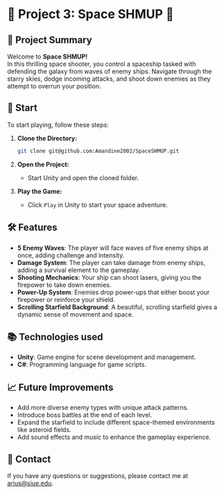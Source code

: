 # 🚀 Project 3: Space SHMUP 🌌

## 📜 **Project Summary**

Welcome to **Space SHMUP!** <br>
In this thrilling space shooter, you control a spaceship tasked with defending the galaxy from waves of enemy ships. Navigate through the starry skies, dodge incoming attacks, and shoot down enemies as they attempt to overrun your position.

## **🚀 Start**

To start playing, follow these steps:

1. **Clone the Directory:**

    ```bash
    git clone git@github.com:Amandine2002/SpaceSHMUP.git
1.  **Open the Project:**

    - Start Unity and open the cloned folder.

2.  **Play the Game:**

    - Click ``Play`` in Unity to start your space adventure.

## 🛠️ **Features**
- **5 Enemy Waves**: The player will face waves of five enemy ships at once, adding challenge and intensity.
- **Damage System**: The player can take damage from enemy ships, adding a survival element to the gameplay.
- **Shooting Mechanics**: Your ship can shoot lasers, giving you the firepower to take down enemies.
- **Power-Up System**: Enemies drop power-ups that either boost your firepower or reinforce your shield.
- **Scrolling Starfield Background**: A beautiful, scrolling starfield gives a dynamic sense of movement and space.

## 📚 **Technologies used**
- **Unity**: Game engine for scene development and management.
- **C#**: Programming language for game scripts.

## 📈 **Future Improvements**
- Add more diverse enemy types with unique attack patterns.
- Introduce boss battles at the end of each level.
- Expand the starfield to include different space-themed environments like asteroid fields.
- Add sound effects and music to enhance the gameplay experience.

## 📧 **Contact**
If you have any questions or suggestions, please contact me at arius@siue.edu.